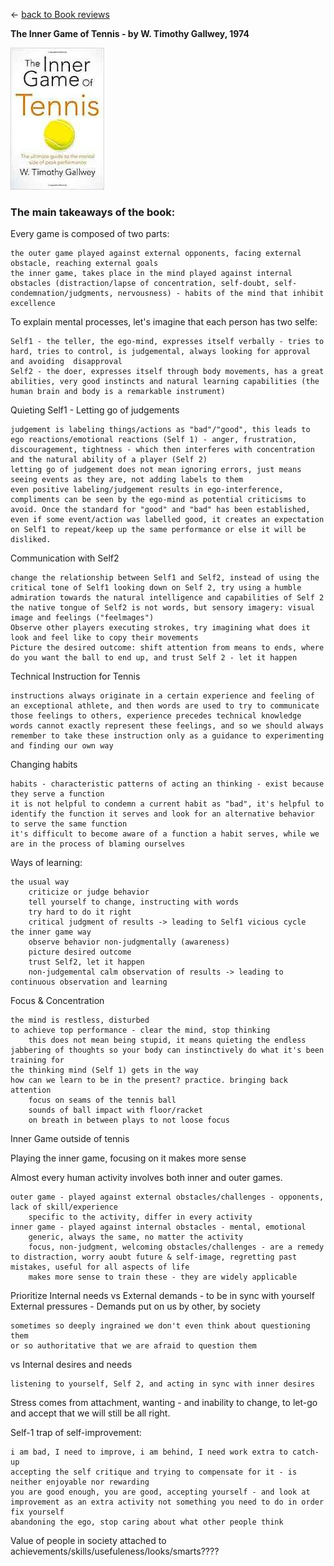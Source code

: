 
&leftarrow; [back to Book reviews](index.md)

**The Inner Game of Tennis - by W. Timothy Gallwey, 1974**

![alt text](inner_game.jpg "Cover")

### The main takeaways of the book:


Every game is composed of two parts:

    the outer game played against external opponents, facing external obstacle, reaching external goals
    the inner game, takes place in the mind played against internal obstacles (distraction/lapse of concentration, self-doubt, self-condemnation/judgments, nervousness) - habits of the mind that inhibit excellence

To explain mental processes, let's imagine that each person has two selfe:

    Self1 - the teller, the ego-mind, expresses itself verbally - tries to hard, tries to control, is judgemental, always looking for approval and avoiding  disapproval
    Self2 - the doer, expresses itself through body movements, has a great abilities, very good instincts and natural learning capabilities (the human brain and body is a remarkable instrument)

Quieting Self1 - Letting go of judgements

    judgement is labeling things/actions as "bad"/"good", this leads to ego reactions/emotional reactions (Self 1) - anger, frustration, discouragement, tightness - which then interferes with concentration and the natural ability of a player (Self 2)
    letting go of judgement does not mean ignoring errors, just means seeing events as they are, not adding labels to them
    even positive labeling/judgement results in ego-interference, compliments can be seen by the ego-mind as potential criticisms to avoid. Once the standard for "good" and "bad" has been established, even if some event/action was labelled good, it creates an expectation on Self1 to repeat/keep up the same performance or else it will be disliked.

Communication with Self2

    change the relationship between Self1 and Self2, instead of using the critical tone of Self1 looking down on Self 2, try using a humble admiration towards the natural intelligence and capabilities of Self 2
    the native tongue of Self2 is not words, but sensory imagery: visual image and feelings ("feelmages")
    Observe other players executing strokes, try imagining what does it look and feel like to copy their movements
    Picture the desired outcome: shift attention from means to ends, where do you want the ball to end up, and trust Self 2 - let it happen

Technical Instruction for Tennis

    instructions always originate in a certain experience and feeling of an exceptional athlete, and then words are used to try to communicate those feelings to others, experience precedes technical knowledge
    words cannot exactly represent these feelings, and so we should always remember to take these instruction only as a guidance to experimenting and finding our own way

Changing habits

    habits - characteristic patterns of acting an thinking - exist because they serve a function
    it is not helpful to condemn a current habit as "bad", it's helpful to identify the function it serves and look for an alternative behavior to serve the same function
    it's difficult to become aware of a function a habit serves, while we are in the process of blaming ourselves

Ways of learning:

    the usual way
        criticize or judge behavior
        tell yourself to change, instructing with words
        try hard to do it right
        critical judgment of results -> leading to Self1 vicious cycle
    the inner game way
        observe behavior non-judgmentally (awareness)
        picture desired outcome
        trust Self2, let it happen
        non-judgemental calm observation of results -> leading to continuous observation and learning

Focus & Concentration

    the mind is restless, disturbed
    to achieve top performance - clear the mind, stop thinking
        this does not mean being stupid, it means quieting the endless jabbering of thoughts so your body can instinctively do what it's been training for
    the thinking mind (Self 1) gets in the way
    how can we learn to be in the present? practice. bringing back attention
        focus on seams of the tennis ball
        sounds of ball impact with floor/racket
        on breath in between plays to not loose focus


Inner Game outside of tennis

Playing the inner game, focusing on it makes more sense

Almost every human activity involves both inner and outer games.

    outer game - played against external obstacles/challenges - opponents, lack of skill/experience
        specific to the activity, differ in every activity
    inner game - played against internal obstacles - mental, emotional
        generic, always the same, no matter the activity
        focus, non-judgment, welcoming obstacles/challenges - are a remedy to distraction, worry aoubt future & self-image, regretting past mistakes, useful for all aspects of life
        makes more sense to train these - they are widely applicable


Prioritize Internal needs vs External demands - to be in sync with yourself
External pressures - Demands put on us by other, by society

    sometimes so deeply ingrained we don't even think about questioning them
    or so authoritative that we are afraid to question them

vs Internal desires and needs

    listening to yourself, Self 2, and acting in sync with inner desires

Stress comes from attachment, wanting - and inability to change, to let-go and accept that we will still be all right.

Self-1 trap of self-improvement:

    i am bad, I need to improve, i am behind, I need work extra to catch-up
    accepting the self critique and trying to compensate for it - is neither enjoyable nor rewarding
    you are good enough, you are good, accepting yourself - and look at improvement as an extra activity not something you need to do in order fix yourself
    abandoning the ego, stop caring about what other people think



Value of people in society attached to achievements/skills/usefuleness/looks/smarts????

